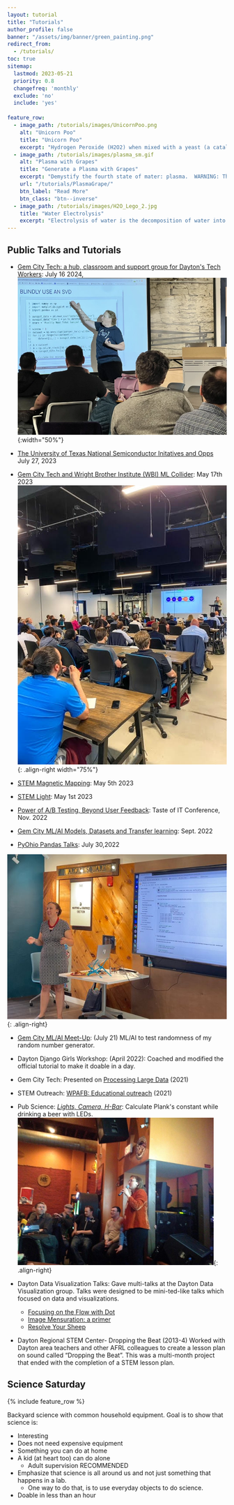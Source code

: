 ```yaml
---
layout: tutorial
title: "Tutorials"
author_profile: false
banner: "/assets/img/banner/green_painting.png"
redirect_from:
  - /tutorials/
toc: true
sitemap:
  lastmod: 2023-05-21
  priority: 0.8
  changefreq: 'monthly'
  exclude: 'no'
  include: 'yes'

feature_row:
  - image_path: /tutorials/images/UnicornPoo.png
    alt: "Unicorn Poo"
    title: "Unicorn Poo"
    excerpt: "Hydrogen Peroxide (H2O2) when mixed with a yeast (a catalyst) produces Water (H2O), Oxygen (O) and HEAT. By adding soap, we can capture the Oxygen"
  - image_path: /tutorials/images/plasma_sm.gif
    alt: "Plasma with Grapes"
    title: "Generate a Plasma with Grapes"
    excerpt: "Demystify the fourth state of mater: plasma.  WARNING: This may destroy your microwave"
    url: "/tutorials/PlasmaGrape/"
    btn_label: "Read More"
    btn_class: "btn--inverse"
  - image_path: /tutorials/images/H2O_Lego_2.jpg
    title: "Water Electrolysis"
    excerpt: "Electrolysis of water is the decomposition of water into oxygen and hydrogen gas due to the passage of an electric current."
---
```


## Public Talks and Tutorials

- [Gem City Tech: a hub, classroom and support group for Dayton's Tech Workers](https://www.wyso.org/news/2024-07-16/gem-city-tech-hub-classroom-and-support-group-for-tech-workers-new-and-old):  July 16 2024, ![Evelyn Wyso](assets/img/wysoEvelyn.webp){:width="50%"}

- [The University of Texas National Semiconductor Initatives and Opps](https://www.eventbrite.com/e/the-univ-of-texas-at-dallas-national-semiconductor-initiatives-and-opps-tickets-672211291067)  July 27, 2023

- [Gem City Tech and Wright Brother Institute (WBI) ML Collider](https://www.eventbrite.com/e/future-of-the-daf-machine-learning-and-artificial-intelligence-collider-tickets-627177774607): May 17th 2023 ![WBI](assets/img/tutorial/wbi_2023.jpg){: .align-right width="75%"}

- [STEM Magnetic Mapping](https://didactexgit.github.io/do_stem_mag_map/talk.html#/title-slide): May 5th 2023

- [STEM Light](https://ejboettcher.github.io/stem_light_demo/talk.html#/title-slide): May 1st 2023

- [Power of A/B Testing, Beyond User Feedback](https://ejboettcher.github.io/AB-testing/talk.html#/title-slide): Taste of IT Conference, Nov. 2022

- [Gem City ML/AI Models, Datasets and Transfer learning](https://github.com/ejboettcher/GemCity-ML-AI-modelsTrans): Sept. 2022

- [PyOhio Pandas Talks](https://www.evelynboettcher.com/pyohio-pandas#/): July 30,2022

![ML/AI Talk](assets/img/tutorial/gemcity_ml_ai.jpeg){: .align-right}

- [Gem City ML/AI Meet-Up](https://github.com/ejboettcher/GemCity-ML-AI_Random): (July 21) ML/AI to test randomness of my random number generator. 

- Dayton Django Girls Workshop: (April 2022): Coached and modified the official tutorial to
  make it doable in a day.  
- Gem City Tech: Presented on [Processing Large Data](https://www.youtube.com/watch?v=OJIa7UkRteI) (2021)
- STEM Outreach: [WPAFB: Educational outreach](https://www.youtube.com/watch?v=9x0lPsfbQdo) (2021)
- Pub Science: [*Lights, Camera, H-Bar*](https://drive.google.com/file/d/0BzCwhHRUxz7Yc2RnR3otOUZPelk/view?usp=sharing):
 Calculate Plank's constant while drinking a beer with LEDs.
 ![PubScience](assets/img/tutorial/pubscience.jpg){: .align-right}
- Dayton Data Visualization Talks: Gave multi-talks at the Dayton Data Visualization group. Talks were designed to be mini-ted-like talks which focused on data and visualizations.

  - [Focusing on the Flow with Dot](https://docs.google.com/presentation/d/1DfbmtCJKQVGnex6X4_0GPhgitkCi0a6fufh2VAqx6sI/edit?usp=sharing)
  - [Image Mensuration: a primer](https://docs.google.com/presentation/d/1ocA8uSUfBn_IC0QpfUIivTeDuRHp3eCnN-fjJv9Zmss/edit?usp=sharing)
  - [Resolve Your Sheep](https://docs.google.com/presentation/d/162ondZKzfNKs0l6v197epxRxYeJz64x9AQoJrN2q1oU/edit?usp=sharing)

- Dayton Regional STEM Center- Dropping the Beat (2013-4)
Worked with Dayton area teachers and other AFRL colleagues to create a lesson plan on sound called “Dropping the Beat”. This was a multi-month project that ended with the completion of a STEM lesson plan.



## Science Saturday 

{% include feature_row %}

Backyard science with common household equipment. Goal is to show that science is:

* Interesting
* Does not need expensive equipment 
* Something you can do at home 
* A kid (at heart too) can do alone
  * Adult supervision RECOMMENDED
* Emphasize that science is all around us and not just something that happens in a lab.
  * One way to do that, is to use everyday objects to do science.
* Doable in less than an hour




